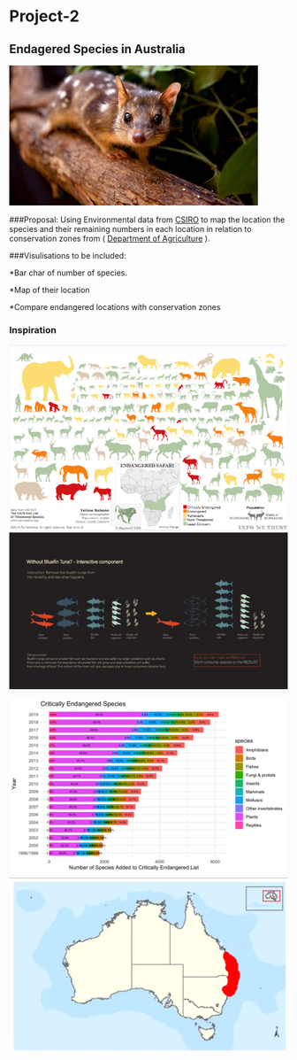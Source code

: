 # Project-2

## Endagered Species in Australia

![Quoll](images/quoll.jpg)


###Proposal: Using Environmental data from [CSIRO](https://data.csiro.au/dap/home?execution=e1s1/) to map the location the species and their remaining numbers in each location in relation to conservation zones from ( [Department of Agriculture](https://data.gov.au/data/dataset/conservation-management-zones-of-australia) ). 


###Visulisations to be included: 

*Bar char of number of species. 

*Map of their location 

*Compare endangered locations with conservation zones 




### Inspiration

![inspo1](images/Inspo1.png) ![inspo2](images/Inspo2.png)




![inspo4](images/Inspo4.png) ![inspo3](images/Inspo3.PNG) 